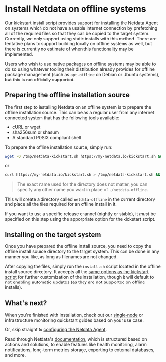 <!--
title: "Install Netdata on offline systems"
description: "Install the Netdata Agent on offline/air gapped systems to benefit from real-time, per-second monitoring without connecting to the internet."
custom_edit_url: https://github.com/netdata/netdata/edit/master/packaging/installer/methods/offline.md
-->

# Install Netdata on offline systems

Our kickstart install script provides support for installing the Netdata Agent on systems which do not have a
usable internet connection by prefetching all of the required files so that they can be copied to the target system.
Currently, we only support using static installs with this method. There are tentative plans to support building
locally on offline systems as well, but there is currently no estimate of when this functionality may be implemented.

Users who wish to use native packages on offline systems may be able to do so using whatever tooling their
distribution already provides for offline package management (such as `apt-offline` on Debian or Ubuntu systems),
but this is not officially supported.

## Preparing the offline installation source

The first step to installing Netdata on an offline system is to prepare the offline installation source. This can
be as a regular user from any internet connected system that has the following tools available:

- cURL or wget
- sha256sum or shasum
- A standard POSIX compliant shell

To prepare the offline installation source, simply run:

```bash
wget -O /tmp/netdata-kickstart.sh https://my-netdata.io/kickstart.sh && sh /tmp/netdata-kickstart.sh --prepare-offline-install-source ./netdata-offline
```

or

```bash
curl https://my-netdata.io/kickstart.sh > /tmp/netdata-kickstart.sh && sh /tmp/netdata-kickstart.sh --prepare-offline-install-source ./netdata-offline
```

> The exact name used for the directory does not matter, you can specify any other name you want in place of `./netdata-offline`.

This will create a directory called `netdata-offline` in the current directory and place all the files required for an offline install in it.

If you want to use a specific release channel (nightly or stable), it _must_ be specified on this step using the
apporpriate option for the kickstart script.

## Installing on the target system

Once you have prepared the offline install source, you need to copy the offline install source directory to the
target system. This can be done in any manner you like, as long as filenames are not changed.

After copying the files, simply run the `install.sh` script located in the
offline install source directory. It accepts all the [same options as the kickstart
script](/packaging/installer/methods/kickstart.md#optional-parameters-to-alter-your-installation) for further
customization of the installation, though it will default to not enabling automatic updates (as they are not
supported on offline installs).

## What's next?

When you're finished with installation, check out our [single-node](/docs/quickstart/single-node.md) or
[infrastructure](/docs/quickstart/infrastructure.md) monitoring quickstart guides based on your use case.

Or, skip straight to [configuring the Netdata Agent](/docs/configure/nodes.md).

Read through Netdata's [documentation](https://learn.netdata.cloud/docs), which is structured based on actions and
solutions, to enable features like health monitoring, alarm notifications, long-term metrics storage, exporting to
external databases, and more.
